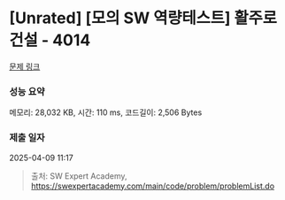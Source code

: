 # [Unrated] [모의 SW 역량테스트] 활주로 건설 - 4014 

[문제 링크](https://swexpertacademy.com/main/code/problem/problemDetail.do?contestProbId=AWIeW7FakkUDFAVH) 

### 성능 요약

메모리: 28,032 KB, 시간: 110 ms, 코드길이: 2,506 Bytes

### 제출 일자

2025-04-09 11:17



> 출처: SW Expert Academy, https://swexpertacademy.com/main/code/problem/problemList.do